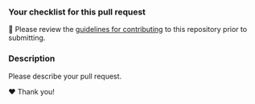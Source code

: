 ### Your checklist for this pull request

🚨 Please review the [guidelines for contributing](../CONTRIBUTING.md) to this repository
prior to submitting.

### Description

Please describe your pull request.

❤️ Thank you!
